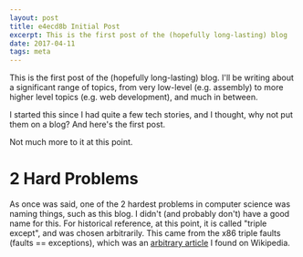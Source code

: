 ```yaml
---
layout: post
title: e4ecd8b Initial Post
excerpt: This is the first post of the (hopefully long-lasting) blog
date: 2017-04-11
tags: meta
---
```


This is the first post of the (hopefully long-lasting) blog.
I'll be writing about a significant range of topics, from very low-level (e.g. assembly) to more higher level topics (e.g. web development), and much in between.

<!--more-->

I started this since I had quite a few tech stories, and I thought, why not put them on a blog?
And here's the first post.

Not much more to it at this point.

# 2 Hard Problems

As once was said, one of the 2 hardest problems in computer science was naming things, such as this blog.
I didn't (and probably don't) have a good name for this.
For historical reference, at this point, it is called "triple except", and was chosen arbitrarily.
This came from the x86 triple faults (faults == exceptions), which was an [arbitrary article][1] I found on Wikipedia.

[1]: https://en.wikipedia.org/wiki/Triple_fault
